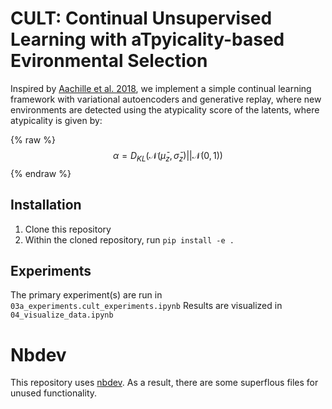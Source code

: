 # CULT: Continual Unsupervised Learning with aTpyicality-based Evironmental Selection



Inspired by [Aachille et al. 2018](https://arxiv.org/abs/1808.06508), we implement a simple continual learning framework with variational autoencoders and generative replay, where new environments are detected using the atypicality score of the latents, where atypicality is given by: 

{% raw %}
$$\alpha = D_{KL}(\mathcal{N}(\bar{\mu}_{z}, \bar{\sigma}_z)||\mathcal{N}(0,1))$$
{% endraw %}

## Installation

1. Clone this repository
2. Within the cloned repository, run `pip install -e .`

## Experiments

The primary experiment(s) are run in `03a_experiments.cult_experiments.ipynb`
Results are visualized in `04_visualize_data.ipynb`

# Nbdev

This repository uses [nbdev](https://nbdev.fast.ai/). As a result, there are some superflous files for unused functionality. 
